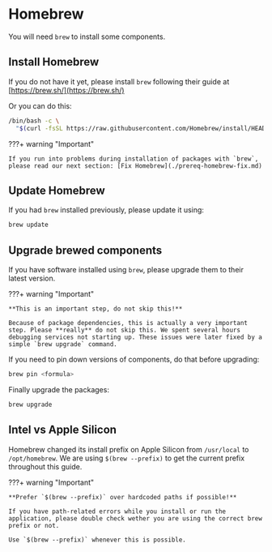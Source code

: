 # Homebrew
You will need `brew` to install some components.

## Install Homebrew
If you do not have it yet, please install `brew` following their guide at [https://brew.sh/](https://brew.sh/)

Or you can do this:

```sh
/bin/bash -c \
  "$(curl -fsSL https://raw.githubusercontent.com/Homebrew/install/HEAD/install.sh)"
```

???+ warning "Important"
    
    If you run into problems during installation of packages with `brew`, please read our next section: [Fix Homebrew](./prereq-homebrew-fix.md)

## Update Homebrew
If you had `brew` installed previously, please update it using:

```sh
brew update
```

## Upgrade brewed components
If you have software installed using `brew`, please upgrade them to their latest version.

???+ warning "Important"
    
    **This is an important step, do not skip this!**
    
    Because of package dependencies, this is actually a very important step. Please **really** do not skip this. We spent several hours debugging services not starting up. These issues were later fixed by a simple `brew upgrade` command. 

If you need to pin down versions of components, do that before upgrading:

```sh
brew pin <formula>
```

Finally upgrade the packages:

```sh
brew upgrade 
```

## Intel vs Apple Silicon
Homebrew changed its install prefix on Apple Silicon from `/usr/local` to `/opt/homebrew`.
We are using `$(brew --prefix)` to get the current prefix throughout this guide.

???+ warning "Important"

    **Prefer `$(brew --prefix)` over hardcoded paths if possible!**
    
    If you have path-related errors while you install or run the application, please double check wether you are using the correct brew prefix or not.

    Use `$(brew --prefix)` whenever this is possible. 
